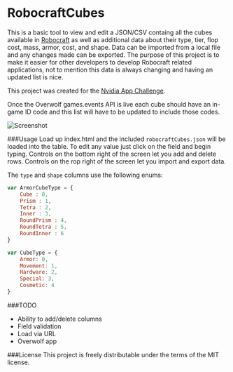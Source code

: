 # RobocraftCubes
This is a basic tool to view and edit a JSON/CSV containg all the cubes available in [Robocraft](http://robocraftgame.com/) as well as additional data about their type,	tier,	flop cost,  mass, armor, cost, and shape. Data can be imported from a local file and any changes made can be exported. The purpose of this project is to make it easier for other developers to develop Robocraft related applications, not to mention this data is always changing and having an updated list is nice.

This project was created for the [Nvidia App Challenge](http://www.overwolf.com/nvidia-app-challenge/).

Once the Overwolf games.events API is live each cube should have an in-game ID code and this list will have to be updated to include those codes.

![Screenshot](http://i.imgur.com/29gEUie.png)

###Usage
Load up index.html and the included `robocraftCubes.json` will be loaded into the table. To edit any value just click on the field and begin typing. Controls on the bottom right of the screen let you add and delete rows. Controls on the rop right of the screen let you import and export data.

The `type` and `shape` columns use the following enums:

```javascript
var ArmorCubeType = {
	Cube : 0,
	Prism : 1,
	Tetra : 2,
	Inner : 3,
	RoundPrism : 4,
	RoundTetra : 5,
	RoundInner : 6
}

var CubeType = {
	Armor: 0,
	Movement: 1,
	Hardware: 2,
	Special: 3,
	Cosmetic: 4
}
```

###TODO
* Ability to add/delete columns
* Field validation
* Load via URL
* Overwolf app

###License
This project is freely distributable under the terms of the MIT license.
